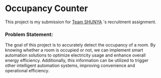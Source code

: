 # Occupancy Counter

This project is my submission for [Team SHUNYA](https://teamshunya.com/) 's recruitment assignment.

### Problem Statement:

The goal of this project is to accurately detect the occupancy of a room. By knowing whether a room is occupied or not, we can implement smart automation solutions to optimize electricity usage and enhance overall energy efficiency. Additionally, this information can be utilized to trigger other intelligent automation systems, improving convenience and operational efficiency.
